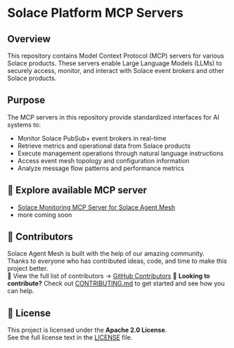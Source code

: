 # Solace Platform MCP Servers

## Overview

This repository contains Model Context Protocol (MCP) servers for various Solace products. 
These servers enable Large Language Models (LLMs) to securely access, monitor, and interact with Solace event brokers and other Solace products.


## Purpose

The MCP servers in this repository provide standardized interfaces for AI systems to:
- Monitor Solace PubSub+ event brokers in real-time
- Retrieve metrics and operational data from Solace products
- Execute management operations through natural language instructions
- Access event mesh topology and configuration information
- Analyze message flow patterns and performance metrics


## 👀 Explore available MCP server
- [Solace Monitoring MCP Server for Solace Agent Mesh](solace-monitoring-mcp-server/README.md)
- more coming soon 




## 👥 Contributors

Solace Agent Mesh is built with the help of our amazing community.  
Thanks to everyone who has contributed ideas, code, and time to make this project better.  
👀 View the full list of contributors → [GitHub Contributors](https://github.com/SolaceLabs/solace-platform-mcp/graphs/contributors)
🤝 **Looking to contribute?** Check out [CONTRIBUTING.md](CONTRIBUTING.md) to get started and see how you can help.


## 📄 License

This project is licensed under the **Apache 2.0 License**.  
See the full license text in the [LICENSE](LICENSE) file.